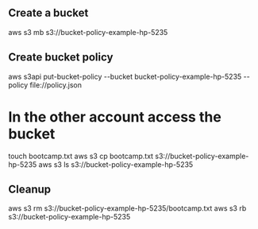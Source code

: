 ## Create a bucket

aws s3 mb s3://bucket-policy-example-hp-5235

## Create bucket policy

aws s3api put-bucket-policy --bucket bucket-policy-example-hp-5235 --policy file://policy.json

# In the other account access the bucket

touch bootcamp.txt
aws s3 cp bootcamp.txt s3://bucket-policy-example-hp-5235
aws s3 ls s3://bucket-policy-example-hp-5235


## Cleanup

aws s3 rm s3://bucket-policy-example-hp-5235/bootcamp.txt
aws s3 rb s3://bucket-policy-example-hp-5235
